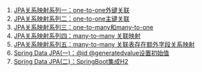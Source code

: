 
1. [JPA关系映射系列一：one-to-one外键关联](https://longfeizheng.github.io/2018/02/28/JPA%E5%85%B3%E7%B3%BB%E6%98%A0%E5%B0%84%E7%B3%BB%E5%88%97%E4%B8%80-one-to-one%E5%A4%96%E9%94%AE%E5%85%B3%E8%81%94/)
2. [JPA关系映射系列二：one-to-one主键关联](https://longfeizheng.github.io/2018/03/01/JPA%E5%85%B3%E7%B3%BB%E6%98%A0%E5%B0%84%E7%B3%BB%E5%88%97%E4%BA%8C-one-to-one%E4%B8%BB%E9%94%AE%E5%85%B3%E8%81%94/)
3. [JPA关系映射系列三：one-to-many和many-to-one](https://longfeizheng.github.io/2018/03/01/JPA%E5%85%B3%E7%B3%BB%E6%98%A0%E5%B0%84%E7%B3%BB%E5%88%97%E4%B8%89-one-to-many%E5%92%8Cmany-to-one/)
4. [JPA关系映射系列四：many-to-many 关联映射](https://longfeizheng.github.io/2018/03/03/JPA%E5%85%B3%E7%B3%BB%E6%98%A0%E5%B0%84%E7%B3%BB%E5%88%97%E5%9B%9B-many-to-many%E5%85%B3%E9%94%AE%E6%98%A0%E5%B0%84/)
5. [JPA关系映射系列五：many-to-many 关联表存在额外字段关系映射](https://longfeizheng.github.io/2018/03/06/JPA%E5%85%B3%E7%B3%BB%E6%98%A0%E5%B0%84%E7%B3%BB%E5%88%97%E4%BA%94-many-to-many-%E5%AD%98%E5%9C%A8%E9%A2%9D%E5%A4%96%E5%AD%97%E6%AE%B5%E5%85%B3%E8%81%94%E6%98%A0%E5%B0%84/)
6. [Spring Data JPA(一)：@id @generatedvalue设置初始值](https://longfeizheng.github.io/2018/03/09/Spring-Data-JPA(%E4%B8%80)-%E8%AE%BE%E7%BD%AE@id-@generatedvalue%E7%9A%84%E5%88%9D%E5%A7%8B%E5%80%BC/)
7. [Spring Data JPA(二)：SpringBoot集成H2](https://longfeizheng.github.io/2018/03/23/Spring-Data-JPA(%E4%BA%8C)-SpringBoot%E9%9B%86%E6%88%90H2/)

